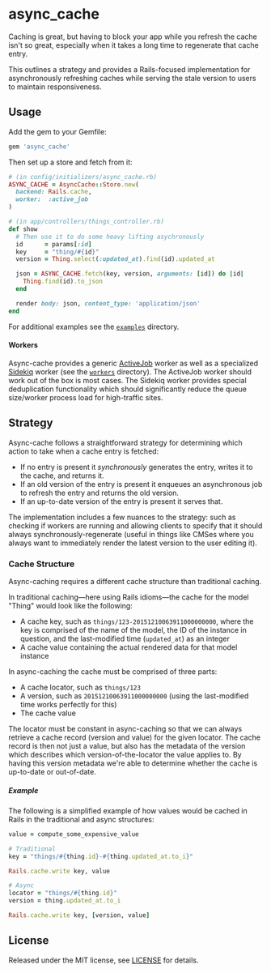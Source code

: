 # async_cache

Caching is great, but having to block your app while you refresh the cache isn't so great, especially when it takes a long time to regenerate that cache entry.

This outlines a strategy and provides a Rails-focused implementation for asynchronously refreshing caches while serving the stale version to users to maintain responsiveness.

## Usage

Add the gem to your Gemfile:

```ruby
gem 'async_cache'
```

Then set up a store and fetch from it:

```ruby
# (in config/initializers/async_cache.rb)
ASYNC_CACHE = AsyncCache::Store.new(
  backend: Rails.cache,
  worker:  :active_job
)

# (in app/controllers/things_controller.rb)
def show
  # Then use it to do some heavy lifting asychronously
  id      = params[:id]
  key     = "thing/#{id}"
  version = Thing.select(:updated_at).find(id).updated_at

  json = ASYNC_CACHE.fetch(key, version, arguments: [id]) do |id|
    Thing.find(id).to_json
  end

  render body: json, content_type: 'application/json'
end
```

For additional examples see the [`examples`](examples/) directory.

#### Workers

Async-cache provides a generic [ActiveJob](https://github.com/rails/rails/tree/master/activejob) worker as well as a specialized [Sidekiq](https://github.com/mperham/sidekiq) worker (see the [`workers`](lib/async_cache/workers/) directory). The ActiveJob worker should work out of the box is most cases. The Sidekiq worker provides special deduplication functionality which should significantly reduce the queue size/worker process load for high-traffic sites.

## Strategy

Async-cache follows a straightforward strategy for determining which action to take when a cache entry is fetched:

- If no entry is present it *synchronously* generates the entry, writes it to the cache, and returns it.
- If an old version of the entry is present it enqueues an asynchronous job to refresh the entry and returns the old version.
- If an up-to-date version of the entry is present it serves that.

The implementation includes a few nuances to the strategy: such as checking if workers are running and allowing clients to specify that it should always synchronously-regenerate (useful in things like CMSes where you always want to immediately render the latest version to the user editing it).

### Cache Structure

Async-caching requires a different cache structure than traditional caching.

In traditional caching—here using Rails idioms—the cache for the model "Thing" would look like the following:

- A cache key, such as `things/123-20151210063911000000000`, where the key is comprised of the name of the model, the ID of the instance in question, and the last-modified time (`updated_at`) as an integer
- A cache value containing the actual rendered data for that model instance

In async-caching the cache must be comprised of three parts:

- A cache locator, such as `things/123`
- A version, such as `20151210063911000000000` (using the last-modified time works perfectly for this)
- The cache value

The locator must be constant in async-caching so that we can always retrieve a cache record (version and value) for the given locator. The cache record is then not just a value, but also has the metadata of the version which describes which version-of-the-locator the value applies to. By having this version metadata we're able to determine whether the cache is up-to-date or out-of-date.

##### Example

The following is a simplified example of how values would be cached in Rails in the traditional and async structures:

```ruby
value = compute_some_expensive_value

# Traditional
key = "things/#{thing.id}-#{thing.updated_at.to_i}"

Rails.cache.write key, value

# Async
locator = "things/#{thing.id}"
version = thing.updated_at.to_i

Rails.cache.write key, [version, value]
```

## License

Released under the MIT license, see [LICENSE](LICENSE) for details.

